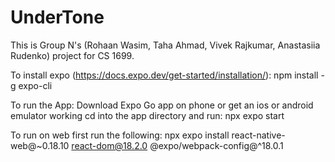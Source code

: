 # UnderTone
This is Group N's (Rohaan Wasim, Taha Ahmad, Vivek Rajkumar, Anastasiia Rudenko) project for CS 1699.


To install expo (https://docs.expo.dev/get-started/installation/):
npm install -g expo-cli

To run the App:
Download Expo Go app on phone or get an ios or android emulator working
cd into the app directory and run:
npx expo start


To run on web first run the following: 
npx expo install react-native-web@~0.18.10 react-dom@18.2.0 @expo/webpack-config@^18.0.1